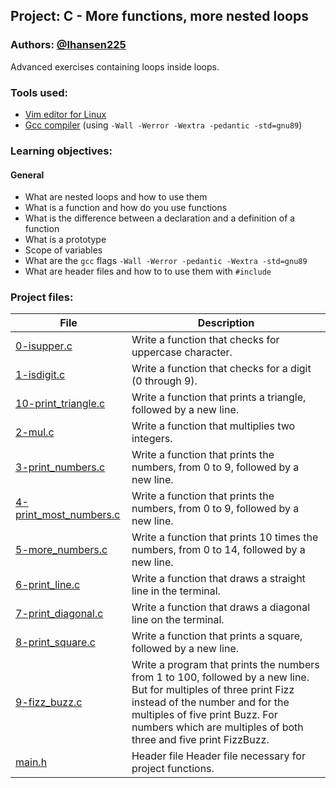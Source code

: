 ## Project: C - More functions, more nested loops
### Authors: [@Ihansen225](https://www.github.com/Ihansen225)
Advanced exercises containing loops inside loops.
### Tools used:
- [Vim editor for Linux](https://www.vim.org/)
- [Gcc compiler](https://gcc.gnu.org/) (using `-Wall -Werror -Wextra -pedantic -std=gnu89`)

### Learning objectives:
#### General
-   What are nested loops and how to use them
-   What is a function and how do you use functions
-   What is the difference between a declaration and a definition of a function
-   What is a prototype
-   Scope of variables
-   What are the `gcc` flags `-Wall -Werror -pedantic -Wextra -std=gnu89`
-   What are header files and how to to use them with `#include`

### Project files:
| File                                                                                                                                                           | Description                                                                                                                                                                                                                                                 |
| -------------------------------------------------------------------------------------------------------------------------------------------------------------- | ----------------------------------------------------------------------------------------------------------------------------------------------------------------------------------------------------------------------------------------------------------- |
| [0-isupper.c](https://github.com/IHansen225/holbertonschool-low_level_programming/blob/master/more_functions_nested_loops/0-isupper.c)                         | Write a function that checks for uppercase character.                                                                                                                                                                                                       |
| [1-isdigit.c](https://github.com/IHansen225/holbertonschool-low_level_programming/blob/master/more_functions_nested_loops/1-isdigit.c)                         | Write a function that checks for a digit (0 through 9).                                                                                                                                                                                                     |
| [10-print\_triangle.c](https://github.com/IHansen225/holbertonschool-low_level_programming/blob/master/more_functions_nested_loops/10-print_triangle.c)        | Write a function that prints a triangle, followed by a new line.                                                                                                                                                                                            |
| [2-mul.c](https://github.com/IHansen225/holbertonschool-low_level_programming/blob/master/more_functions_nested_loops/2-mul.c)                                 | Write a function that multiplies two integers.                                                                                                                                                                                                              |
| [3-print\_numbers.c](https://github.com/IHansen225/holbertonschool-low_level_programming/blob/master/more_functions_nested_loops/3-print_numbers.c)            | Write a function that prints the numbers, from 0 to 9, followed by a new line.                                                                                                                                                                              |
| [4-print\_most\_numbers.c](https://github.com/IHansen225/holbertonschool-low_level_programming/blob/master/more_functions_nested_loops/4-print_most_numbers.c) | Write a function that prints the numbers, from 0 to 9, followed by a new line.                                                                                                                                                                              |
| [5-more\_numbers.c](https://github.com/IHansen225/holbertonschool-low_level_programming/blob/master/more_functions_nested_loops/5-more_numbers.c)              | Write a function that prints 10 times the numbers, from 0 to 14, followed by a new line.                                                                                                                                                                    |
| [6-print\_line.c](https://github.com/IHansen225/holbertonschool-low_level_programming/blob/master/more_functions_nested_loops/6-print_line.c)                  | Write a function that draws a straight line in the terminal.                                                                                                                                                                                                |
| [7-print\_diagonal.c](https://github.com/IHansen225/holbertonschool-low_level_programming/blob/master/more_functions_nested_loops/7-print_diagonal.c)          | Write a function that draws a diagonal line on the terminal.                                                                                                                                                                                                |
| [8-print\_square.c](https://github.com/IHansen225/holbertonschool-low_level_programming/blob/master/more_functions_nested_loops/8-print_square.c)              | Write a function that prints a square, followed by a new line.                                                                                                                                                                                              |
| [9-fizz\_buzz.c](https://github.com/IHansen225/holbertonschool-low_level_programming/blob/master/more_functions_nested_loops/9-fizz_buzz.c)                    | Write a program that prints the numbers from 1 to 100, followed by a new line. But for multiples of three print Fizz instead of the number and for the multiples of five print Buzz. For numbers which are multiples of both three and five print FizzBuzz. |
| [main.h](https://github.com/IHansen225/holbertonschool-low_level_programming/blob/master/more_functions_nested_loops/main.h)                                   | Header file Header file necessary for project functions.                                                                                                                                                                                                    |
